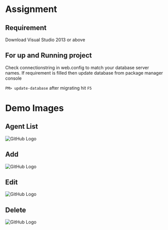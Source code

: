 # Assignment

## Requirement

Download Visual Studio 2013 or above

## For up and Running project
Check connectionstring in web.config to match your database server names.
If requirement is filled then update database from package manager console

```PM> update-database```
after migrating hit `F5`

# Demo Images

## Agent List
![GitHub Logo](/images/AgentList.PNG)

## Add
![GitHub Logo](/images/AgentAdd.PNG)

## Edit
![GitHub Logo](/images/Agentedit.PNG)

## Delete
![GitHub Logo](/images/AgentDelete.PNG)
